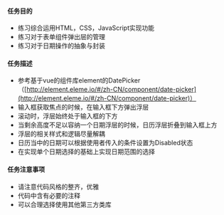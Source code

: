 #### 任务目的
- 练习综合运用HTML，CSS，JavaScript实现功能
- 练习对于表单组件弹出层的管理
- 练习对于日期操作的抽象与封装

#### 任务描述
- 参考基于vue的组件库element的DatePicker（[http://element.eleme.io/#/zh-CN/component/date-picker](http://element.eleme.io/#/zh-CN/component/date-picker)）
- 输入框获取焦点的时候，在输入框下方弹出浮层
- 滚动时，浮层始终处于输入框的下方
- 当剩余高度不足以容纳一个日期浮层的时候，日历浮层折叠到输入框上方
- 浮层的相关样式和逻辑尽量解耦
- 日历当中的日期可以根据使用者传入的条件设置为Disabled状态
- 在实现单个日期选择的基础上实现日期范围的选择

#### 任务注意事项
- 请注意代码风格的整齐，优雅
- 代码中含有必要的注释
- 可以合理选择使用其他第三方类库
